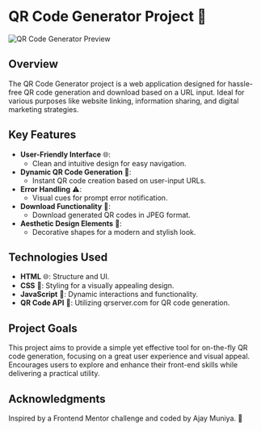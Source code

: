 # QR Code Generator Project 🚀

![QR Code Generator Preview](./image/preview.png)

## Overview
The QR Code Generator project is a web application designed for hassle-free QR code generation and download based on a URL input. Ideal for various purposes like website linking, information sharing, and digital marketing strategies.

## Key Features
- **User-Friendly Interface** 🌐:
  - Clean and intuitive design for easy navigation.
- **Dynamic QR Code Generation** 📲:
  - Instant QR code creation based on user-input URLs.
- **Error Handling** ⚠️:
  - Visual cues for prompt error notification.
- **Download Functionality** 📁:
  - Download generated QR codes in JPEG format.
- **Aesthetic Design Elements** 🎨:
  - Decorative shapes for a modern and stylish look.

## Technologies Used
- **HTML** 🌐: Structure and UI.
- **CSS** 🎨: Styling for a visually appealing design.
- **JavaScript** 🚀: Dynamic interactions and functionality.
- **QR Code API** 🤖: Utilizing qrserver.com for QR code generation.

## Project Goals
This project aims to provide a simple yet effective tool for on-the-fly QR code generation, focusing on a great user experience and visual appeal. Encourages users to explore and enhance their front-end skills while delivering a practical utility.

## Acknowledgments
Inspired by a Frontend Mentor challenge and coded by Ajay Muniya. 🙌

